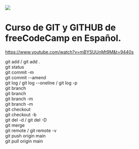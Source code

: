 <image src="banner-fcc.jpg">

# Curso de GIT y GITHUB de freeCodeCamp en Español.

https://www.youtube.com/watch?v=mBYSUUnMt9M&t=9440s

git add <file name> / git add . <br>
git status <br>
git commit -m <commit message> <br>
git commit --amend <br>
git log / git log --oneline / git log -p <br>
git branch <branch name> <br>
git branch <br>
git branch -m <new branch name> <br>
git branch -m <branch name to update> <new branch name> <br>
git checkout <branch name> <br>
git checkout -b <branch name> <br>
git del -d <branch name> / git del -D <branch name> <br>
git merge <branch name> <br>
git remote / git remote -v <br>
git push origin main <br>
git pull origin main
